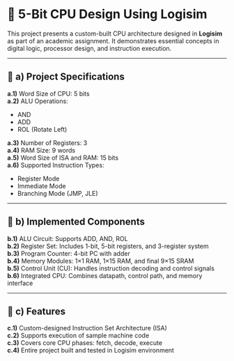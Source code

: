 # 🔧 5-Bit CPU Design Using Logisim

This project presents a custom-built CPU architecture designed in **Logisim** as part of an academic assignment. It demonstrates essential concepts in digital logic, processor design, and instruction execution.

---

## 📌 a) Project Specifications

**a.1)** Word Size of CPU: 5 bits  
**a.2)** ALU Operations:
- AND  
- ADD  
- ROL (Rotate Left)

**a.3)** Number of Registers: 3  
**a.4)** RAM Size: 9 words  
**a.5)** Word Size of ISA and RAM: 15 bits  
**a.6)** Supported Instruction Types:
- Register Mode  
- Immediate Mode  
- Branching Mode (JMP, JLE)

---

## 🧩 b) Implemented Components

**b.1)** ALU Circuit: Supports ADD, AND, ROL  
**b.2)** Register Set: Includes 1-bit, 5-bit registers, and 3-register system  
**b.3)** Program Counter: 4-bit PC with adder  
**b.4)** Memory Modules: 1×1 RAM, 1×15 RAM, and final 9×15 SRAM  
**b.5)** Control Unit (CU): Handles instruction decoding and control signals  
**b.6)** Integrated CPU: Combines datapath, control path, and memory interface

---

## 🧪 c) Features

**c.1)** Custom-designed Instruction Set Architecture (ISA)  
**c.2)** Supports execution of sample machine code  
**c.3)** Covers core CPU phases: fetch, decode, execute  
**c.4)** Entire project built and tested in Logisim environment

